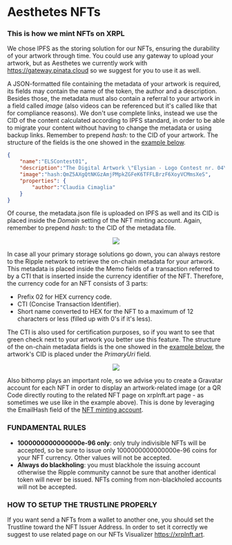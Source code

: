 # Aesthetes NFTs
### This is how we mint NFTs on XRPL

We chose IPFS as the storing solution for our NFTs, ensuring the durability of your artwork through time. You could use any gateway to upload your artwork, but as Aesthetes we currently work with https://gateway.pinata.cloud so we suggest for you to use it as well.

A JSON-formatted file containing the metadata of your artwork is required, its fields may contain the name of the token, the author and a description. 
Besides those, the metadata must also contain a referral to your artwork in a field called *image* (also videos can be referenced but it's called like that for compliance reasons). 
We don't use complete links, instead we use the CID of the content calculated according to IPFS standard, in order to be able to migrate your content without having to change the metadata or using backup links. Remember to prepend *hash:* to the CID of your artwork.
The structure of the fields is the one showed in the [example below](https://gateway.pinata.cloud/ipfs/QmaULakAx6jUYFHvV8RcSY4kKuYJGY21L6JjNUkAAFJ2aN "NFT metadata.json").

```json
{
	"name":"ELSContest01",
	"description":"The Digital Artwork \"Elysian - Logo Contest nr. 04\" was created by Claudia Cimaglia for the Elsyian Logo Contest run on Twitter in the period 04th Aug - 03rd Sept 2021. NFT minted on the XRPL by Aesthetes S.R.L. - Milan.",
	"image":"hash:QmZ5AXgQtNKGzAmjPMpkZGFeK6TFFLBrzF6XoyVCMmsXeS",
	"properties": {
		"author":"Claudia Cimaglia"
	}
}
```
Of course, the metadata.json file is uploaded on IPFS as well and its CID is placed inside the *Domain* setting of the NFT minting account. Again, remember to prepend *hash:* to the CID of the metadata file.

<p align="center">
  <img src="https://user-images.githubusercontent.com/91289434/138886096-c95dc135-4780-4e5c-a8d9-bae62f7d1899.png">
</p>

In case all your primary storage solutions go down, you can always restore to the Ripple network to retrieve the on-chain metadata for your artwork. 
This metadata is placed inside the Memo fields of a transaction referred to by a CTI that is inserted inside the currency identifier of the NFT. Therefore, the currency code for an NFT consists of 3 parts: 
* Prefix 02 for HEX currency code.
* CTI (Concise Transaction Identifier).
* Short name converted to HEX for the NFT to a maximum of 12 characters or less (filled up with 0's if it's less).

The CTI is also used for certification purposes, so if you want to see that green check next to your artwork you better use this feature.
The structure of the on-chain metadata fields is the one showed in the [example below](https://bithomp.com/explorer/80668339B5A79B68858F5AB63D011016E3644AC91818FD1A5744CBB3C8FCE848 "NFT on-chain metadata"), the artwork's CID is placed under the *PrimaryUri* field.

<p align="center">
  <img src="https://user-images.githubusercontent.com/91289434/138886009-475b164b-4e6d-4049-b966-3398e9cfdbbe.png">
</p>

Also bithomp plays an important role, so we advise you to create a Gravatar account for each NFT in order to display an artwork-related image (or a QR Code  directly routing to the related NFT page on xrplnft.art page - as sometimes we use like in the example above). 
This is done by leveraging the EmailHash field of the [NFT minting account](https://bithomp.com/explorer/rrsDg7S7e7FPLJRLy3DXrzTSHYBfTeepm9 "NFT minting account").

### FUNDAMENTAL RULES
* **1000000000000000e-96 only**: only truly indivisible NFTs will be accepted, so be sure to issue only 1000000000000000e-96 coins for your NFT currency. Other values will not be accepted.
* **Always do blackholing**: you must blackhole the issuing account otherwise the Ripple community cannot be sure that another identical token will never be issued. NFTs coming from non-blackholed accounts will not be accepted.

### HOW TO SETUP THE TRUSTLINE PROPERLY
If you want send a NFTs from a wallet to another one, you should set the Trustline toward the NFT Issuer Address. In order to set it correctly we suggest to use related page on our NFTs Visualizer  https://xrplnft.art. 
